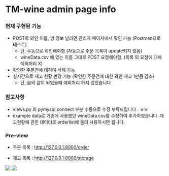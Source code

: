 # TM-wine admin page info

### 현재 구현된 기능
  - POST로 와인 이름, 방 정보 날리면 관리자 페이지에서 확인 가능 (Postman으로 테스트)
    - 단, 수동으로 확인해야함 (자동으로 주문 목록이 update되지 않음)
    - wineData.csv 에 있는 이름 그대로 POST 요청해야함. (목록 외 요청에 대해 예외처리 X)
  - 확인한 주문건에 대하여 삭제 가능
  - 실시간으로 재고 현황 변경 가능 (확인한 주문건에 대한 와인 재고 1만큼 감소)
    - 단, 음의 값이 되었을때 예외처리 하지 않았습니다

### 참고사항
- views.py 의 pymysql.connect 부분 수동으로 수정 부탁드립니다 . ㅠㅠ
- example data로 기존에 사용했던 wineData.csv를 수정하여 추가하였습니다. 재고현황에 관한 데이터로 orderlist에 올려 사용하시면 됩니다.

### Pre-view

- 주문 목록 : http://127.0.0.1:8000/order

- 재고 목록 : http://127.0.0.1:8000/storage

<img src="./img/order.png">

<img src="./img/storage.png">
